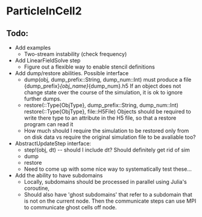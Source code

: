 # ParticleInCell2

## Todo:
 * Add examples
   * Two-stream instability (check frequency)
 * Add LinearFieldSolve step
   * Figure out a flexible way to enable stencil definitions
 * Add dump/restore abilities. Possible interface
   * dump(obj, dump_prefix::String, dump_num::Int) must produce a file
         {dump_prefix}_{obj_name}_{dump_num}.h5
     If an object does not change state over the course of the simulation, it is
     ok to ignore further dumps.
   * restore(::Type{ObjType}, dump_prefix::String, dump_num::Int)
     restore(::Type{ObjType}, file::H5File)
     Objects should be required to write there type to an attribute in the H5
     file, so that a restore program can read it
   * How much should I require the simulation to be restored only from on disk
     data vs require the original simulation file to be avaliable too?
 * AbstractUpdateStep interface:
   * step!(obj, dt) -- should I include dt? Should definitely get rid of sim
   * dump
   * restore
   * Need to come up with some nice way to systematically test these...
 * Add the ability to have subdomains
   * Locally, subdomains should be processed in parallel using Julia's coroutine,
   * Should also have 'ghost subdomains' that refer to a subdomain that is not on
     the current node. Then the communicate steps can use MPI to communicate ghost
     cells off node.
